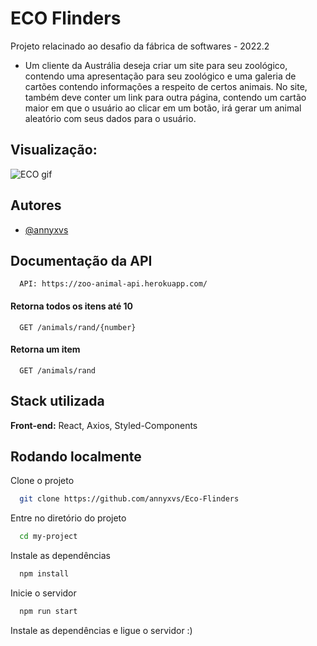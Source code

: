 
# ECO Flinders

Projeto relacinado ao desafio da fábrica de softwares - 2022.2

- Um cliente da Austrália deseja criar um site para seu zoológico, contendo uma apresentação para seu zoológico e uma galeria de cartões contendo informações a respeito de certos animais. No site, também deve conter um link para outra página, contendo um cartão maior em que o usuário ao clicar em um botão, irá gerar um animal aleatório com seus dados para o usuário.



## Visualização:

![ECO gif](https://user-images.githubusercontent.com/92173477/190881298-62451803-0535-4bc0-85b4-654fd368b845.gif)


## Autores

- [@annyxvs](https://www.github.com/annyxvs)


## Documentação da API

```http
  API: https://zoo-animal-api.herokuapp.com/
```

#### Retorna todos os itens até 10

```http
  GET /animals/rand/{number}
```


#### Retorna um item

```http
  GET /animals/rand
```



## Stack utilizada

**Front-end:** React, Axios, Styled-Components



## Rodando localmente

Clone o projeto

```bash
  git clone https://github.com/annyxvs/Eco-Flinders
```

Entre no diretório do projeto

```bash
  cd my-project
```

Instale as dependências

```bash
  npm install
```

Inicie o servidor

```bash
  npm run start
```

Instale as dependências e ligue o servidor :)


